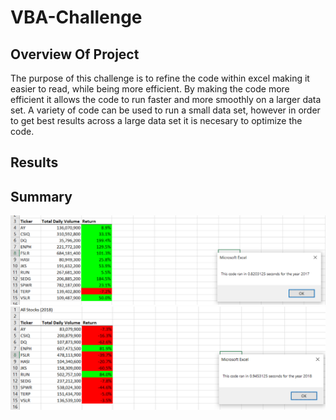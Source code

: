 # VBA-Challenge

## Overview Of Project
The purpose of this challenge is to refine the code within excel making it easier to read, while being more efficient. By making the code more efficient it allows the code to run faster and more smoothly on a larger data set. A variety of code can be used to run a small data set, however in order to get best results across a large data set it is necesary to optimize the code.
## Results

## Summary
![VBA_Challenge_2017.png](VBA_Challenge_2017.png)
![VBA_Challenge_2018.png](VBA_Challenge_2018.png)

